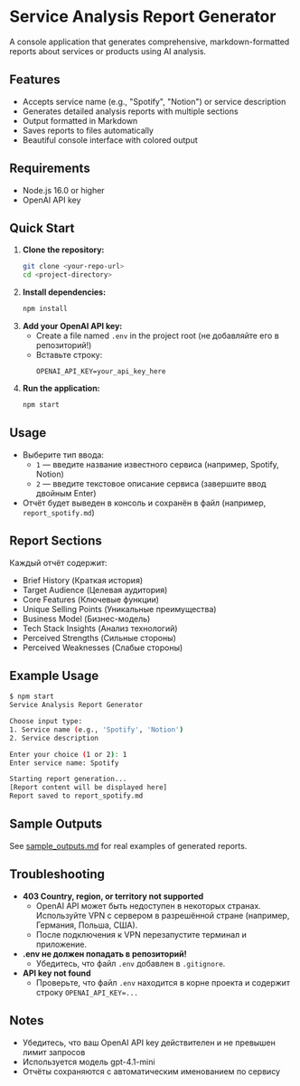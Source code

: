 # Service Analysis Report Generator

A console application that generates comprehensive, markdown-formatted reports about services or products using AI analysis.

## Features

- Accepts service name (e.g., "Spotify", "Notion") or service description
- Generates detailed analysis reports with multiple sections
- Output formatted in Markdown
- Saves reports to files automatically
- Beautiful console interface with colored output

## Requirements

- Node.js 16.0 or higher
- OpenAI API key

## Quick Start

1. **Clone the repository:**
   ```bash
   git clone <your-repo-url>
   cd <project-directory>
   ```
2. **Install dependencies:**
   ```bash
   npm install
   ```
3. **Add your OpenAI API key:**
   - Create a file named `.env` in the project root (не добавляйте его в репозиторий!)
   - Вставьте строку:
     ```
     OPENAI_API_KEY=your_api_key_here
     ```
4. **Run the application:**
   ```bash
   npm start
   ```

## Usage

- Выберите тип ввода:
  - `1` — введите название известного сервиса (например, Spotify, Notion)
  - `2` — введите текстовое описание сервиса (завершите ввод двойным Enter)
- Отчёт будет выведен в консоль и сохранён в файл (например, `report_spotify.md`)

## Report Sections

Каждый отчёт содержит:
- Brief History (Краткая история)
- Target Audience (Целевая аудитория)
- Core Features (Ключевые функции)
- Unique Selling Points (Уникальные преимущества)
- Business Model (Бизнес-модель)
- Tech Stack Insights (Анализ технологий)
- Perceived Strengths (Сильные стороны)
- Perceived Weaknesses (Слабые стороны)

## Example Usage

```bash
$ npm start
Service Analysis Report Generator

Choose input type:
1. Service name (e.g., 'Spotify', 'Notion')
2. Service description

Enter your choice (1 or 2): 1
Enter service name: Spotify

Starting report generation...
[Report content will be displayed here]
Report saved to report_spotify.md
```

## Sample Outputs

See [sample_outputs.md](./sample_outputs.md) for real examples of generated reports.

## Troubleshooting

- **403 Country, region, or territory not supported**
  - OpenAI API может быть недоступен в некоторых странах. Используйте VPN с сервером в разрешённой стране (например, Германия, Польша, США).
  - После подключения к VPN перезапустите терминал и приложение.
- **.env не должен попадать в репозиторий!**
  - Убедитесь, что файл `.env` добавлен в `.gitignore`.
- **API key not found**
  - Проверьте, что файл `.env` находится в корне проекта и содержит строку `OPENAI_API_KEY=...`

## Notes

- Убедитесь, что ваш OpenAI API key действителен и не превышен лимит запросов
- Используется модель gpt-4.1-mini
- Отчёты сохраняются с автоматическим именованием по сервису 